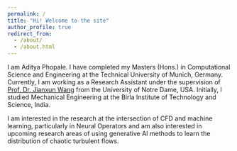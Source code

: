 ```yaml
---
permalink: /
title: "Hi! Welcome to the site"
author_profile: true
redirect_from:
  - /about/
  - /about.html
---
```


I am Aditya Phopale. I have completed my Masters (Hons.) in Computational Science and Engineering at the Technical University of Munich, Germany. Currently, I am working as a Research Assistant under the supervision of [Prof. Dr. Jianxun Wang](https://engineering.nd.edu/faculty/jian-xun-wang/) from the University of Notre Dame, USA. Initially, I studied Mechanical Engineering at the Birla Institute of Technology and Science, India.

I am interested in the research at the intersection of CFD and machine learning, particularly in Neural Operators and am also interested in upcoming research areas of using generative AI methods to learn the distribution of chaotic turbulent flows.
